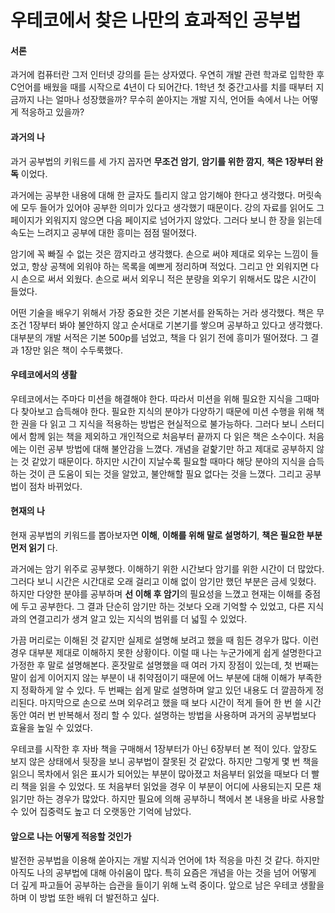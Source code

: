 # 우테코에서 찾은 나만의 효과적인 공부법

#### 서론

과거에 컴퓨터란 그저 인터넷 강의를 듣는 상자였다. 우연히 개발 관련 학과로 입학한 후 C언어를 배웠을 때를 시작으로 4년이 다 되어간다. 1학년 첫 중간고사를 치를 때부터 지금까지 나는 얼마나 성장했을까? 무수히 쏟아지는 개발 지식, 언어들 속에서 나는 어떻게 적응하고 있을까? 

#### 과거의 나

과거 공부법의 키워드를 세 가지 꼽자면 **무조건 암기**, **암기를 위한 깜지**, **책은 1장부터 완독** 이었다. 

과거에는 공부한 내용에 대해 한 글자도 틀리지 않고 암기해야 한다고 생각했다. 머릿속에 모두 들어가 있어야 공부한 의미가 있다고 생각했기 때문이다. 강의 자료를 읽어도 그 페이지가 외워지지 않으면 다음 페이지로 넘어가지 않았다. 그러다 보니 한 장을 읽는데 속도는 느려지고 공부에 대한 흥미는 점점 떨어졌다. 

암기에 꼭 빠질 수 없는 것은 깜지라고 생각했다. 손으로 써야 제대로 외우는 느낌이 들었고, 항상 공책에 외워야 하는 목록을 예쁘게 정리하며 적었다. 그리고 안 외워지면 다시 손으로 써서 외웠다. 손으로 써서 외우니 적은 분량을 외우기 위해서도 많은 시간이 들었다.  

어떤 기술을 배우기 위해서 가장 중요한 것은 기본서를 완독하는 거라 생각했다. 책은 무조건 1장부터 봐야 불안하지 않고 순서대로 기본기를 쌓으며 공부하고 있다고 생각했다. 대부분의 개발 서적은 기본 500p를 넘었고, 책을 다 읽기 전에 흥미가 떨어졌다. 그 결과 1장만 읽은 책이 수두룩했다. 

#### 우테코에서의 생활

우테코에서는 주마다 미션을 해결해야 한다. 따라서 미션을 위해 필요한 지식을 그때마다 찾아보고 습득해야 한다. 필요한 지식의 분야가 다양하기 때문에 미션 수행을 위해 책 한 권을 다 읽고 그 지식을 적용하는 방법은 현실적으로 불가능하다. 그러다 보니 스터디에서 함께 읽는 책을 제외하고 개인적으로 처음부터 끝까지 다 읽은 책은 소수이다. 처음에는 이런 공부 방법에 대해 불안감을 느꼈다. 개념을 겉핥기만 하고 제대로 공부하지 않는 것 같았기 때문이다. 하지만 시간이 지날수록 필요할 때마다 해당 분야의 지식을 습득하는 것이 큰 도움이 되는 것을 알았고, 불안해할 필요 없다는 것을 느꼈다. 그리고 공부법이 점차 바뀌었다. <br/>

####  현재의 나 

현재 공부법의 키워드를 뽑아보자면 **이해**, **이해를 위해 말로 설명하기**, **책은 필요한 부분 먼저 읽기** 다. <br/>

과거에는 암기 위주로 공부했다. 이해하기 위한 시간보다 암기를 위한 시간이 더 많았다. 그러다 보니 시간은 시간대로 오래 걸리고 이해 없이 암기만 했던 부분은 금세 잊혔다. 하지만 다양한 분야를 공부하며 **선 이해 후 암기**의 필요성을 느꼈고 현재는 이해를 중점에 두고 공부한다. 그 결과 단순히 암기만 하는 것보다 오래 기억할 수 있었고, 다른 지식과의 연결고리가 생겨 알고 있는 지식의 범위를 더 넓힐 수 있었다. <br/>

가끔 머리로는 이해된 것 같지만 실제로 설명해 보려고 했을 때 힘든 경우가 많다. 이런 경우 대부분 제대로 이해하지 못한 상황이다. 이럴 때 나는 누군가에게 쉽게 설명한다고 가정한 후 말로 설명해본다. 혼잣말로 설명했을 때 여러 가지 장점이 있는데, 첫 번째는 말이 쉽게 이어지지 않는 부분이 내 취약점이기 때문에 어느 부분에 대해 이해가 부족한지 정확하게 알 수 있다. 두 번째는 쉽게 말로 설명하며 알고 있던 내용도 더 깔끔하게 정리된다. 마지막으로 손으로 쓰며 외우려고 했을 때 보다 시간이 적게 들어 한 번 쓸 시간 동안 여러 번 반복해서 정리 할 수 있다. 설명하는 방법을 사용하며 과거의 공부법보다 효율을 높일 수 있었다.  <br/>

우테코를 시작한 후 자바 책을 구매해서 1장부터가 아닌 6장부터 본 적이 있다. 앞장도 보지 않은 상태에서 뒷장을 보니 공부법이 잘못된 것 같았다.  하지만 그렇게 몇 번 책을 읽으니 목차에서 읽은 표시가 되어있는 부분이 많아졌고 처음부터 읽었을 때보다 더 빨리 책을 읽을 수 있었다. 또 처음부터 읽었을 경우 이 부분이 어디에 사용되는지 모른 채 읽기만 하는 경우가 많았다. 하지만 필요에 의해 공부하니 책에서 본 내용을 바로 사용할 수 있어 집중력도 높고 더 오랫동안 기억에 남았다.  <br/>

#### 앞으로 나는 어떻게 적응할 것인가

발전한 공부법을 이용해 쏟아지는 개발 지식과 언어에 1차 적응을 마친 것 같다. 하지만 아직도 나의 공부법에 대해 아쉬움이 많다. 특히 요즘은 개념을 아는 것을 넘어 어떻게 더 깊게 파고들어 공부하는 습관을 들이기 위해 노력 중이다. 앞으로 남은 우테코 생활을 하며 이 방법 또한 배워 더 발전하고 싶다. 